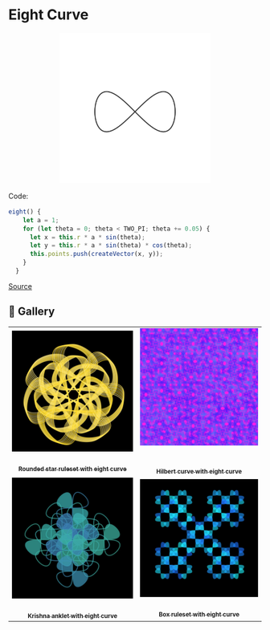 # Eight Curve

<p align="center"><img src="../assets/shape_images/eight.jpg" alt="eight" width="300px"></p>

Code:

```JavaScript
eight() {
    let a = 1;
    for (let theta = 0; theta < TWO_PI; theta += 0.05) {
      let x = this.r * a * sin(theta);
      let y = this.r * a * sin(theta) * cos(theta);
      this.points.push(createVector(x, y));
    }
  }
```

[Source](https://mathcurve.com/courbes2d.gb/gerono/gerono.shtml)

## 🌄 Gallery

<!-- IMAGE-LIST:START - Do not remove or modify this section -->
<!-- prettier-ignore-start -->
<!-- markdownlint-disable -->
<table>
  <tbody>
   <tr>
     <td align="center"><a href=""> <img class="img" src="../assets/Ruleset-shape-examples/rounded-star-eight.jpg" alt="Rounded star ruleset with eight curve" style="vertical-align:top;" width="500" /><br /><sub><b><br/>Rounded star ruleset with eight curve</b></sub></a></td>
     <td align="center"><a href=""> <img class="img" src="../assets/Ruleset-shape-examples/hilbert-eight.jpg" alt="Hilbert curve with eight curve" style=" display: block;
    margin-left: auto;
    margin-right: auto;" width="500" /><br /><sub><b><br/>Hilbert curve with eight curve</b></sub></a></td>
    </tr>
    <tr>
     <td align="center"><a href=""> <img class="img" src="../assets/Ruleset-shape-examples/krishna-anklet-eight.jpg" alt="Krishna anklet with eight curve" style="vertical-align:top;" width="500" /><br /><sub><b><br/>Krishna anklet with eight curve</b></sub></a></td>
    <td align="center"><a href=""> <img class="img" src="../assets/Ruleset-shape-examples/box-eight.jpg" alt="Box ruleset with eight curve" style="vertical-align:top;" width="500" /><br /><sub><b><br/>Box ruleset with eight curve</b></sub></a></td>
 </tbody>
</table>

<!-- markdownlint-restore -->
<!-- prettier-ignore-end -->

<!-- IMAGE-LIST:END -->

